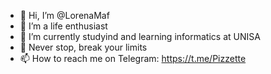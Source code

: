 - 👋 Hi, I’m @LorenaMaf
- 👀 I’m a life enthusiast
- 🌱 I’m currently studyind and learning informatics at UNISA
- :muscle: Never stop, break your limits
- 📫 How to reach me on Telegram: https://t.me/Pizzette

<!---
LorenaMaf/LorenaMaf is a ✨ special ✨ repository because its `README.md` (this file) appears on your GitHub profile.
You can click the Preview link to take a look at your changes.
--->
